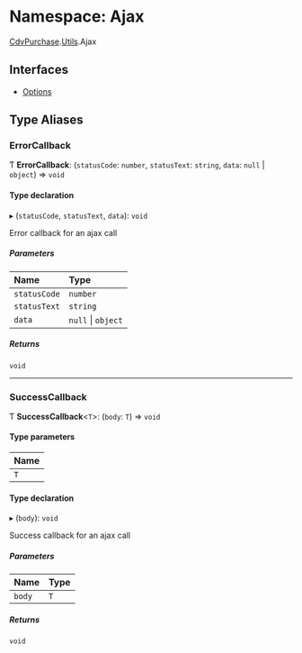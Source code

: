# Namespace: Ajax

[CdvPurchase](CdvPurchase.md).[Utils](CdvPurchase.Utils.md).Ajax

## Interfaces

- [Options](../interfaces/CdvPurchase.Utils.Ajax.Options.md)

## Type Aliases

### ErrorCallback

Ƭ **ErrorCallback**: (`statusCode`: `number`, `statusText`: `string`, `data`: ``null`` \| `object`) => `void`

#### Type declaration

▸ (`statusCode`, `statusText`, `data`): `void`

Error callback for an ajax call

##### Parameters

| Name | Type |
| :------ | :------ |
| `statusCode` | `number` |
| `statusText` | `string` |
| `data` | ``null`` \| `object` |

##### Returns

`void`

___

### SuccessCallback

Ƭ **SuccessCallback**<`T`\>: (`body`: `T`) => `void`

#### Type parameters

| Name |
| :------ |
| `T` |

#### Type declaration

▸ (`body`): `void`

Success callback for an ajax call

##### Parameters

| Name | Type |
| :------ | :------ |
| `body` | `T` |

##### Returns

`void`
